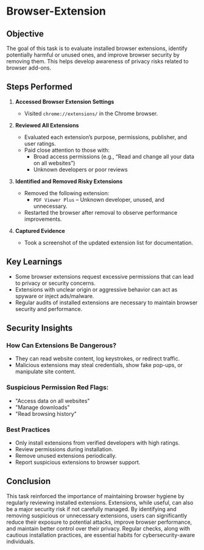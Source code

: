 # Browser-Extension
## Objective
The goal of this task is to evaluate installed browser extensions, identify potentially harmful or unused ones, and improve browser security by removing them. This helps develop awareness of privacy risks related to browser add-ons.

## Steps Performed

1. **Accessed Browser Extension Settings**
   - Visited `chrome://extensions/` in the Chrome browser.

2. **Reviewed All Extensions**
   - Evaluated each extension’s purpose, permissions, publisher, and user ratings.
   - Paid close attention to those with:
     - Broad access permissions (e.g., “Read and change all your data on all websites”)
     - Unknown developers or poor reviews

3. **Identified and Removed Risky Extensions**
   - Removed the following extension:
     - `PDF Viewer Plus` – Unknown developer, unused, and unnecessary.
   - Restarted the browser after removal to observe performance improvements.

4. **Captured Evidence**
   - Took a screenshot of the updated extension list for documentation.

## Key Learnings

- Some browser extensions request excessive permissions that can lead to privacy or security concerns.
- Extensions with unclear origin or aggressive behavior can act as spyware or inject ads/malware.
- Regular audits of installed extensions are necessary to maintain browser security and performance.

## Security Insights

### How Can Extensions Be Dangerous?
- They can read website content, log keystrokes, or redirect traffic.
- Malicious extensions may steal credentials, show fake pop-ups, or manipulate site content.

### Suspicious Permission Red Flags:
- "Access data on all websites"
- "Manage downloads"
- "Read browsing history"

### Best Practices
- Only install extensions from verified developers with high ratings.
- Review permissions during installation.
- Remove unused extensions periodically.
- Report suspicious extensions to browser support.

## Conclusion

This task reinforced the importance of maintaining browser hygiene by regularly reviewing installed extensions. Extensions, while useful, can also be a major security risk if not carefully managed. By identifying and removing suspicious or unnecessary extensions, users can significantly reduce their exposure to potential attacks, improve browser performance, and maintain better control over their privacy. Regular checks, along with cautious installation practices, are essential habits for cybersecurity-aware individuals.

